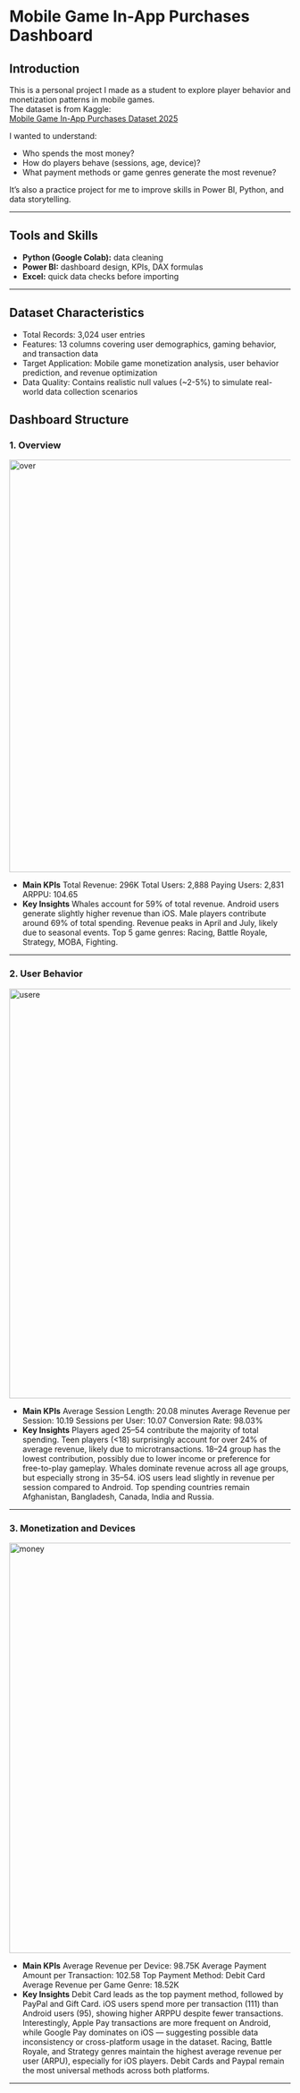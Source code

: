 # Mobile Game In-App Purchases Dashboard

## Introduction
This is a personal project I made as a student to explore player behavior and monetization patterns in mobile games.  
The dataset is from Kaggle:  
[Mobile Game In-App Purchases Dataset 2025](https://www.kaggle.com/datasets/pratyushpuri/mobile-game-in-app-purchases-dataset-2025)

I wanted to understand:
- Who spends the most money?
- How do players behave (sessions, age, device)?
- What payment methods or game genres generate the most revenue?

It’s also a practice project for me to improve skills in Power BI, Python, and data storytelling.

---

## Tools and Skills
- **Python (Google Colab):** data cleaning
- **Power BI:** dashboard design, KPIs, DAX formulas  
- **Excel:** quick data checks before importing  

---
## Dataset Characteristics
- Total Records: 3,024 user entries
- Features: 13 columns covering user demographics, gaming behavior, and transaction data
- Target Application: Mobile game monetization analysis, user behavior prediction, and revenue optimization
- Data Quality: Contains realistic null values (~2-5%) to simulate real-world data collection scenarios
## Dashboard Structure

### 1. Overview
<img width="1312" height="737" alt="over" src="https://github.com/user-attachments/assets/b4d59c61-37dd-418c-be6c-f82144c76609" />

- **Main KPIs**
Total Revenue: 296K
Total Users: 2,888
Paying Users: 2,831
ARPPU: 104.65
- **Key Insights**
Whales account for 59% of total revenue.
Android users generate slightly higher revenue than iOS.
Male players contribute around 69% of total spending.
Revenue peaks in April and July, likely due to seasonal events.
Top 5 game genres: Racing, Battle Royale, Strategy, MOBA, Fighting.

---

### 2. User Behavior
<img width="1308" height="732" alt="usere" src="https://github.com/user-attachments/assets/0997cb7f-8b3f-4dc8-a910-7212bc287941" />

- **Main KPIs**
Average Session Length: 20.08 minutes
Average Revenue per Session: 10.19
Sessions per User: 10.07
Conversion Rate: 98.03%
- **Key Insights**
Players aged 25–54 contribute the majority of total spending.
Teen players (<18) surprisingly account for over 24% of average revenue, likely due to microtransactions.
18–24 group has the lowest contribution, possibly due to lower income or preference for free-to-play gameplay.
Whales dominate revenue across all age groups, but especially strong in 35–54.
iOS users lead slightly in revenue per session compared to Android.
Top spending countries remain Afghanistan, Bangladesh, Canada, India and Russia.

---

### 3. Monetization and Devices
<img width="1310" height="733" alt="money" src="https://github.com/user-attachments/assets/eebb5803-5458-4326-9f78-f8192d26e190" />

- **Main KPIs**
Average Revenue per Device: 98.75K
Average Payment Amount per Transaction: 102.58
Top Payment Method: Debit Card
Average Revenue per Game Genre: 18.52K
- **Key Insights**
Debit Card leads as the top payment method, followed by PayPal and Gift Card.
iOS users spend more per transaction (111) than Android users (95), showing higher ARPPU despite fewer transactions.
Interestingly, Apple Pay transactions are more frequent on Android, while Google Pay dominates on iOS — suggesting possible data inconsistency or cross-platform usage in the dataset.
Racing, Battle Royale, and Strategy genres maintain the highest average revenue per user (ARPU), especially for iOS players.
Debit Cards and Paypal remain the most universal methods across both platforms.

---


